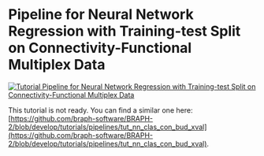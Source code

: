 # Pipeline for Neural Network Regression with Training-test Split on Connectivity-Functional Multiplex Data

[![Tutorial Pipeline for Neural Network Regression with Training-test Split on Connectivity-Functional Multiplex Data](https://img.shields.io/badge/PDF-Download-red?style=flat-square&logo=adobe-acrobat-reader)](tut_nn_reg_con_fun_mp_data_split.pdf)

This tutorial is not ready. You can find a similar one here: [https://github.com/braph-software/BRAPH-2/blob/develop/tutorials/pipelines/tut_nn_clas_con_bud_xval](https://github.com/braph-software/BRAPH-2/blob/develop/tutorials/pipelines/tut_nn_clas_con_bud_xval).
